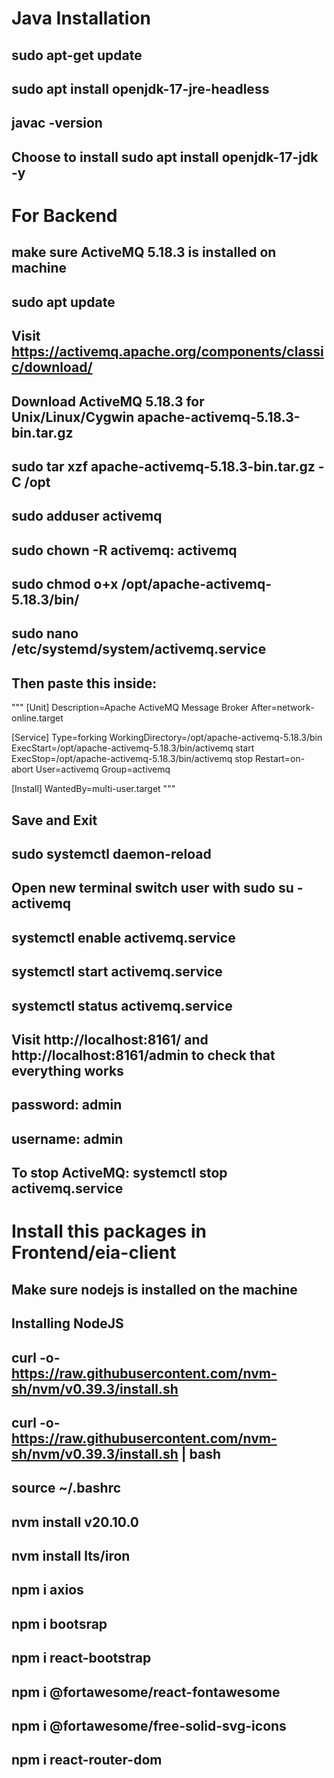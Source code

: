 # Java Installation
## sudo apt-get update
## sudo apt install openjdk-17-jre-headless
## javac -version 
## Choose to install sudo apt install openjdk-17-jdk -y 


# For Backend 
## make sure ActiveMQ 5.18.3 is installed on machine 
## sudo apt update 
## Visit https://activemq.apache.org/components/classic/download/
## Download ActiveMQ 5.18.3 for Unix/Linux/Cygwin apache-activemq-5.18.3-bin.tar.gz 
## sudo tar xzf apache-activemq-5.18.3-bin.tar.gz -C /opt
## sudo adduser activemq
## sudo chown -R activemq: activemq 
## sudo chmod o+x /opt/apache-activemq-5.18.3/bin/
## sudo nano /etc/systemd/system/activemq.service
## Then paste this inside:
"""
[Unit]
Description=Apache ActiveMQ Message Broker
After=network-online.target

[Service]
Type=forking
WorkingDirectory=/opt/apache-activemq-5.18.3/bin
ExecStart=/opt/apache-activemq-5.18.3/bin/activemq start
ExecStop=/opt/apache-activemq-5.18.3/bin/activemq stop
Restart=on-abort
User=activemq
Group=activemq

[Install]
WantedBy=multi-user.target
"""

## Save and Exit
## sudo systemctl daemon-reload
## Open new terminal switch user with sudo su - activemq
## systemctl enable activemq.service 
## systemctl start activemq.service 
## systemctl status activemq.service 

## Visit http://localhost:8161/ and http://localhost:8161/admin to check that everything works 
## password: admin
## username: admin

## To stop ActiveMQ: systemctl stop activemq.service 



# Install this packages in Frontend/eia-client
## Make sure nodejs is installed on the machine
## Installing NodeJS
## curl -o- https://raw.githubusercontent.com/nvm-sh/nvm/v0.39.3/install.sh 
## curl -o- https://raw.githubusercontent.com/nvm-sh/nvm/v0.39.3/install.sh | bash
## source ~/.bashrc
## nvm install v20.10.0
## nvm install lts/iron

## npm i axios
## npm i bootsrap
## npm i react-bootstrap
## npm i @fortawesome/react-fontawesome
## npm i @fortawesome/free-solid-svg-icons
## npm i react-router-dom
